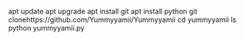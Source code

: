 apt update
apt upgrade
apt install git
apt install python
git clonehttps://github.com/Yummyyamii/Yummyyamii
cd yummyyamii
ls
python yummyyamii.py
